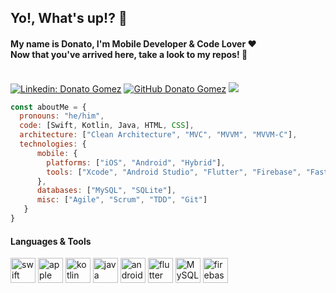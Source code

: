 ## Yo!, What's up!?  :metal:
#### My name is Donato, I'm Mobile Developer & Code Lover :heart: <br> Now that you've arrived here, take a look to my repos! :eyes:


<br>[![Linkedin: Donato Gomez](https://img.shields.io/badge/-Donato_Gomez-blue?style=flat-square&logo=Linkedin&logoColor=white&link=https://www.linkedin.com/in/donatogomez/)](https://www.linkedin.com/in/donatogomez/)
[![GitHub Donato Gomez](https://img.shields.io/github/followers/donatogomez?label=follow&style=social)](https://github.com/donatogomez)
![](https://komarev.com/ghpvc/?username=donatogomez&color=red)

```javascript
const aboutMe = {
  pronouns: "he/him",
  code: [Swift, Kotlin, Java, HTML, CSS],
  architecture: ["Clean Architecture", "MVC", "MVVM", "MVVM-C"],
  technologies: {
      mobile: {
        platforms: ["iOS", "Android", "Hybrid"],
        tools: ["Xcode", "Android Studio", "Flutter", "Firebase", "Fastlane"]
      },
      databases: ["MySQL", "SQLite"],
      misc: ["Agile", "Scrum", "TDD", "Git"]
   }
}
```

#### Languages & Tools
<img src="https://cdn.jsdelivr.net/gh/devicons/devicon/icons/swift/swift-original.svg" alt="swift" width="40" height="40"/> <img src="https://cdn.jsdelivr.net/gh/devicons/devicon/icons/apple/apple-original.svg" alt="apple" width="40" height="40"/> <img src="https://cdn.jsdelivr.net/gh/devicons/devicon/icons/kotlin/kotlin-original.svg" alt="kotlin" width="40" height="40"/> <img src="https://cdn.jsdelivr.net/gh/devicons/devicon/icons/java/java-original-wordmark.svg" alt="java" width="40" height="40"/> <img src="https://cdn.jsdelivr.net/gh/devicons/devicon/icons/android/android-original-wordmark.svg" alt="android" height="40"/> <img src="https://cdn.jsdelivr.net/gh/devicons/devicon/icons/flutter/flutter-original.svg" alt="flutter" width="40" height="40"/> <img src="https://cdn.jsdelivr.net/gh/devicons/devicon/icons/mysql/mysql-original-wordmark.svg" alt="MySQL" width="40" height="40"/> <img src="https://cdn.jsdelivr.net/gh/devicons/devicon/icons/firebase/firebase-plain-wordmark.svg" alt="firebase" width="40" height="40"/>
